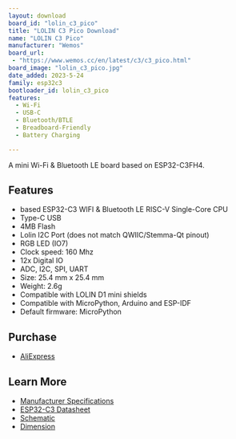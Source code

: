 ```yaml
---
layout: download
board_id: "lolin_c3_pico"
title: "LOLIN C3 Pico Download"
name: "LOLIN C3 Pico"
manufacturer: "Wemos"
board_url:
 - "https://www.wemos.cc/en/latest/c3/c3_pico.html"
board_image: "lolin_c3_pico.jpg"
date_added: 2023-5-24
family: esp32c3
bootloader_id: lolin_c3_pico
features:
  - Wi-Fi
  - USB-C
  - Bluetooth/BTLE
  - Breadboard-Friendly
  - Battery Charging

---
```


A mini Wi-Fi & Bluetooth LE board based on ESP32-C3FH4.

## Features

- based ESP32-C3 WIFI & Bluetooth LE RISC-V Single-Core CPU
- Type-C USB
- 4MB Flash
- Lolin I2C Port (does not match QWIIC/Stemma-Qt pinout)
- RGB LED (IO7)
- Clock speed: 160 Mhz
- 12x Digital IO
- ADC, I2C, SPI, UART
- Size: 25.4 mm x 25.4 mm
- Weight: 2.6g
- Compatible with LOLIN D1 mini shields
- Compatible with MicroPython, Arduino and ESP-IDF
- Default firmware: MicroPython


## Purchase

* [AliExpress](https://www.aliexpress.com/item/1005004866531117.html)

## Learn More

* [Manufacturer Specifications](https://www.wemos.cc/en/latest/c3/c3_pico.html)
* [ESP32-C3 Datasheet](https://www.espressif.com/sites/default/files/documentation/esp32-c3_datasheet_en.pdf)
* [Schematic](https://www.wemos.cc/en/latest/_static/files/sch_c3_pico_v1.0.0.pdf)
* [Dimension](https://www.wemos.cc/en/latest/_static/files/dim_c3_pico_v1.0.0.pdf)
